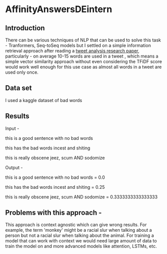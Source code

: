# AffinityAnswersDEintern
## Introduction

There can be various techniques of NLP that can be used to solve this task - Tranformers, Seq-toSeq models but I settled on a simple information retrieval approach after reading a [tweet analysis research paper](https://www.nature.com/articles/s41599-019-0280-3), particularly - on average 10-15 words are used in a tweet , which means a simple vector similarity approach without even considering the TFiDF score would work well enough for this use case as almost all words in a tweet are used only once.


## Data set

I used a kaggle dataset of bad words

## Results

Input - 

this is a good sentence with no bad words

this has the bad words incest and shiting

this is really obscene jeez, scum AND sodomize


Output -

this is a good sentence with no bad words
 = 0.0

this has the bad words incest and shiting
 = 0.25

this is really obscene jeez, scum AND sodomize
 = 0.3333333333333333


## Problems with this approach - 

This approach is context agnostic which can give wrong results. For example, the term 'monkey' might be a racial slur when talking about a person but not a racial slur when talking about the animal. For training a model that can work with context we would need large amount of data to train the model on and more advanced models like attention, LSTMs, etc.
